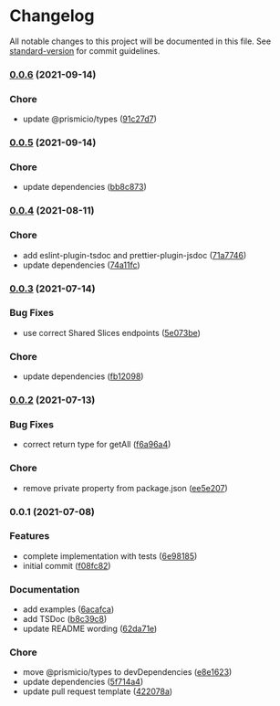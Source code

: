 # Changelog

All notable changes to this project will be documented in this file. See [standard-version](https://github.com/conventional-changelog/standard-version) for commit guidelines.

### [0.0.6](https://github.com/prismicio/prismic-custom-types-client/compare/v0.0.5...v0.0.6) (2021-09-14)


### Chore

* update @prismicio/types ([91c27d7](https://github.com/prismicio/prismic-custom-types-client/commit/91c27d7720696e61c67936928077f08193eac70c))

### [0.0.5](https://github.com/prismicio/prismic-custom-types-client/compare/v0.0.4...v0.0.5) (2021-09-14)


### Chore

* update dependencies ([bb8c873](https://github.com/prismicio/prismic-custom-types-client/commit/bb8c87314b80c866b49b6cc8a40cb0f1c3c318fd))

### [0.0.4](https://github.com/prismicio/prismic-custom-types-client/compare/v0.0.3...v0.0.4) (2021-08-11)


### Chore

* add eslint-plugin-tsdoc and prettier-plugin-jsdoc ([71a7746](https://github.com/prismicio/prismic-custom-types-client/commit/71a7746ad1b16b097bd8d21b71fe848e19b2caae))
* update dependencies ([74a11fc](https://github.com/prismicio/prismic-custom-types-client/commit/74a11fc3f6e6511dea1543b75f7d3dc92061dd56))

### [0.0.3](https://github.com/prismicio/prismic-custom-types-client/compare/v0.0.2...v0.0.3) (2021-07-14)


### Bug Fixes

* use correct Shared Slices endpoints ([5e073be](https://github.com/prismicio/prismic-custom-types-client/commit/5e073bea48ba970cc9e2bb4bf30b267ed7b399a3))


### Chore

* update dependencies ([fb12098](https://github.com/prismicio/prismic-custom-types-client/commit/fb12098971c727d2b3a335165960d2b16230cf49))

### [0.0.2](https://github.com/prismicio/prismic-custom-types-client/compare/v0.0.1...v0.0.2) (2021-07-13)


### Bug Fixes

* correct return type for getAll ([f6a96a4](https://github.com/prismicio/prismic-custom-types-client/commit/f6a96a4b4faa19af583f1a318abd05faaed28293))


### Chore

* remove private property from package.json ([ee5e207](https://github.com/prismicio/prismic-custom-types-client/commit/ee5e207074a605221af49255f90c4e35535355b3))

### 0.0.1 (2021-07-08)


### Features

* complete implementation with tests ([6e98185](https://github.com/prismicio/prismic-custom-types-client/commit/6e981851f5d5222177ed5ed6d33a6b09193b91c9))
* initial commit ([f08fc82](https://github.com/prismicio/prismic-custom-types-client/commit/f08fc82710ec663e890c6ff339830b4c91998183))


### Documentation

* add examples ([6acafca](https://github.com/prismicio/prismic-custom-types-client/commit/6acafcad9878fa9004bbc8697818d22f3f66bd68))
* add TSDoc ([b8c39c8](https://github.com/prismicio/prismic-custom-types-client/commit/b8c39c89e22af557cca619157091c10767e9d8ae))
* update README wording ([62da71e](https://github.com/prismicio/prismic-custom-types-client/commit/62da71e02216bb6735559c298bb0311c21885b78))


### Chore

* move @prismicio/types to devDependencies ([e8e1623](https://github.com/prismicio/prismic-custom-types-client/commit/e8e162378912ae4392c5c5f550f2e4d1ef7b99bf))
* update dependencies ([5f714a4](https://github.com/prismicio/prismic-custom-types-client/commit/5f714a49de12cafa99843d809a989cf645f7e736))
* update pull request template ([422078a](https://github.com/prismicio/prismic-custom-types-client/commit/422078a39c75ad8c35730013825ec9d384611d18))
